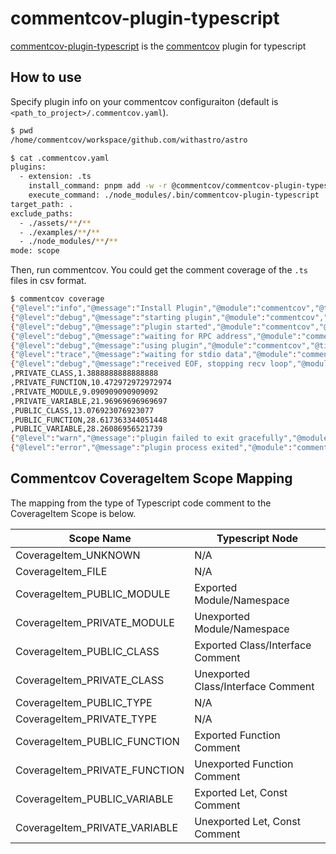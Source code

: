 # commentcov-plugin-typescript

[commentcov-plugin-typescript](https://github.com/commentcov/commentcov-plugin-typescript) is the [commentcov](https://github.com/commentcov/commentcov) plugin for typescript

## How to use

Specify plugin info on your commentcov configuraiton (default is `<path_to_project>/.commentcov.yaml`).

```bash
$ pwd
/home/commentcov/workspace/github.com/withastro/astro

$ cat .commentcov.yaml
plugins:
  - extension: .ts
    install_command: pnpm add -w -r @commentcov/commentcov-plugin-typescript
    execute_command: ./node_modules/.bin/commentcov-plugin-typescript
target_path: .
exclude_paths:
  - ./assets/**/**
  - ./examples/**/**
  - ./node_modules/**/**
mode: scope
```

Then, run commentcov. You could get the comment coverage of the `.ts` files in csv format.
```bash
$ commentcov coverage
{"@level":"info","@message":"Install Plugin","@module":"commentcov","@timestamp":"2022-06-27T21:17:13.395952+09:00","plugin":"commentcov-plugin-for-ts"}
{"@level":"debug","@message":"starting plugin","@module":"commentcov","@timestamp":"2022-06-27T21:17:15.432655+09:00","args":["./node_modules/.bin/commentcov-plugin-typescript"],"path":"./node_modules/.bin/commentcov-plugin-typescript"}
{"@level":"debug","@message":"plugin started","@module":"commentcov","@timestamp":"2022-06-27T21:17:15.432942+09:00","path":"./node_modules/.bin/commentcov-plugin-typescript","pid":412483}
{"@level":"debug","@message":"waiting for RPC address","@module":"commentcov","@timestamp":"2022-06-27T21:17:15.432980+09:00","path":"./node_modules/.bin/commentcov-plugin-typescript"}
{"@level":"debug","@message":"using plugin","@module":"commentcov","@timestamp":"2022-06-27T21:17:15.855580+09:00","version":1}
{"@level":"trace","@message":"waiting for stdio data","@module":"commentcov.stdio","@timestamp":"2022-06-27T21:17:15.858041+09:00"}
{"@level":"debug","@message":"received EOF, stopping recv loop","@module":"commentcov.stdio","@timestamp":"2022-06-27T21:17:22.686884+09:00","err":"rpc error: code = Unimplemented desc = The server does not implement the method /plugin.GRPCStdio/StreamStdio"}
,PRIVATE_CLASS,1.3888888888888888
,PRIVATE_FUNCTION,10.472972972972974
,PRIVATE_MODULE,9.090909090909092
,PRIVATE_VARIABLE,21.96969696969697
,PUBLIC_CLASS,13.076923076923077
,PUBLIC_FUNCTION,28.617363344051448
,PUBLIC_VARIABLE,28.26086956521739
{"@level":"warn","@message":"plugin failed to exit gracefully","@module":"commentcov","@timestamp":"2022-06-27T21:17:28.703038+09:00"}
{"@level":"error","@message":"plugin process exited","@module":"commentcov","@timestamp":"2022-06-27T21:17:28.739772+09:00","error":"signal: killed","path":"./node_modules/.bin/commentcov-plugin-typescript","pid":412483}
```

## Commentcov CoverageItem Scope Mapping

The mapping from the type of Typescript code comment to the CoverageItem Scope is below.

| Scope Name                    | Typescript Node                      |
|-------------------------------|--------------------------------------|
| CoverageItem_UNKNOWN          | N/A                                  |
| CoverageItem_FILE             | N/A                                  |
| CoverageItem_PUBLIC_MODULE    | Exported Module/Namespace            |
| CoverageItem_PRIVATE_MODULE   | Unexported Module/Namespace          |
| CoverageItem_PUBLIC_CLASS     | Exported Class/Interface Comment     |
| CoverageItem_PRIVATE_CLASS    | Unexported Class/Interface Comment   |
| CoverageItem_PUBLIC_TYPE      | N/A                                  |
| CoverageItem_PRIVATE_TYPE     | N/A                                  |
| CoverageItem_PUBLIC_FUNCTION  | Exported Function Comment            |
| CoverageItem_PRIVATE_FUNCTION | Unexported Function Comment          |
| CoverageItem_PUBLIC_VARIABLE  | Exported Let, Const Comment          |
| CoverageItem_PRIVATE_VARIABLE | Unexported Let, Const Comment        |

